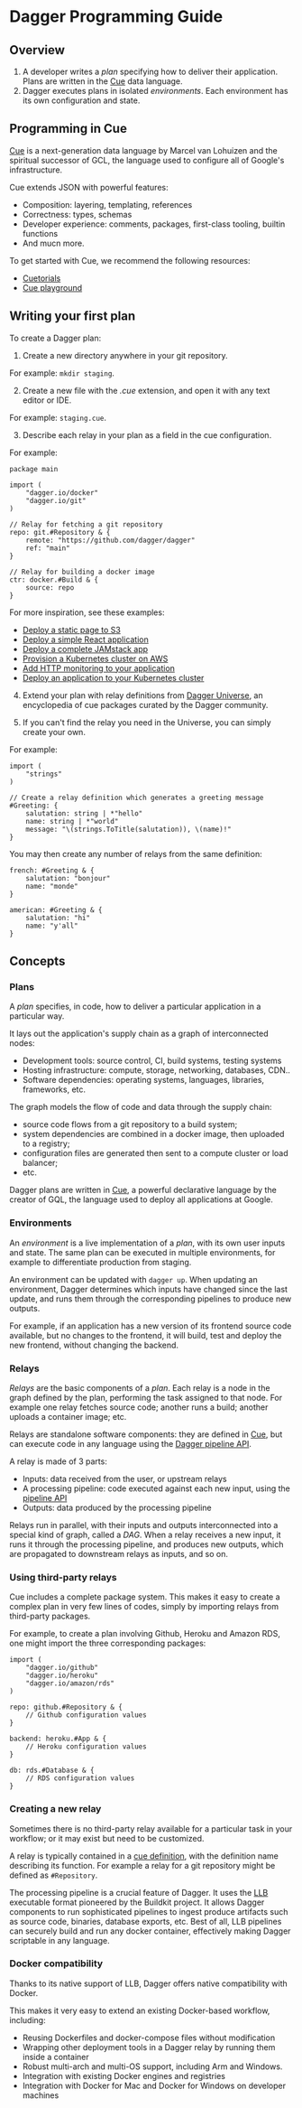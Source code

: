 # Dagger Programming Guide

## Overview

1. A developer writes a *plan* specifying how to deliver their application. Plans are written in the [Cue](https://cuelang.org) data language.
2. Dagger executes plans in isolated *environments*. Each environment has its own configuration and state.

## Programming in Cue

[Cue](https://cuelang.org) is a next-generation data language by Marcel van Lohuizen and the spiritual successor
of GCL, the language used to configure all of Google's infrastructure. 

Cue extends JSON with powerful features:

* Composition: layering, templating, references
* Correctness: types, schemas
* Developer experience: comments, packages, first-class tooling, builtin functions
* And mucn more.

To get started with Cue, we recommend the following resources:

* [Cuetorials](https://cuetorials.com)
* [Cue playground](https://cuelang.org/play/)


## Writing your first plan

To create a Dagger plan:

1. Create a new directory anywhere in your git repository.

For example: `mkdir staging`.

2. Create a new file with the *.cue* extension, and open it with any text editor or IDE.

For example: `staging.cue`.

3. Describe each relay in your plan as a field in the cue configuration.

For example:

```
package main

import (
	"dagger.io/docker"
	"dagger.io/git"
)

// Relay for fetching a git repository
repo: git.#Repository & {
	remote: "https://github.com/dagger/dagger"
	ref: "main"
}

// Relay for building a docker image
ctr: docker.#Build & {
	source: repo
}
```

For more inspiration, see these examples:
* [Deploy a static page to S3](https://github.com/dagger/dagger/blob/main/examples/README.md#deploy-a-static-page-to-s3)
* [Deploy a simple React application](https://github.com/dagger/dagger/blob/main/examples/README.md#deploy-a-simple-react-application)
* [Deploy a complete JAMstack app](https://github.com/dagger/dagger/blob/main/examples/README.md#deploy-a-complete-jamstack-app)
* [Provision a Kubernetes cluster on AWS](https://github.com/dagger/dagger/blob/main/examples/README.md#provision-a-kubernetes-cluster-on-aws)
* [Add HTTP monitoring to your application](https://github.com/dagger/dagger/blob/main/examples/README.md#add-http-monitoring-to-your-application)
* [Deploy an application to your Kubernetes cluster](https://github.com/dagger/dagger/blob/main/examples/README.md#deploy-an-application-to-your-kubernetes-cluster)


4. Extend your plan with relay definitions from [Dagger Universe](../universe), an encyclopedia of cue packages curated by the Dagger community.

5. If you can't find the relay you need in the Universe, you can simply create your own.

For example:

```
import (
	"strings"
)

// Create a relay definition which generates a greeting message
#Greeting: {
	salutation: string | *"hello"
	name: string | *"world"
	message: "\(strings.ToTitle(salutation)), \(name)!"
}
```

You may then create any number of relays from the same definition:

```
french: #Greeting & {
	salutation: "bonjour"
	name: "monde"
}

american: #Greeting & {
	salutation: "hi"
	name: "y'all"
}
```


## Concepts

### Plans

A *plan* specifies, in code, how to deliver a particular application in a particular way.

It lays out the application's supply chain as a graph of interconnected nodes:

* Development tools: source control, CI, build systems, testing systems
* Hosting infrastructure: compute, storage, networking, databases, CDN..
* Software dependencies: operating systems, languages, libraries, frameworks, etc.

The graph models the flow of code and data through the supply chain:
* source code flows from a git repository to a build system;
* system dependencies are combined in a docker image, then uploaded to a registry;
* configuration files are generated then sent to a compute cluster or load balancer;
* etc.

Dagger plans are written in [Cue](https://cuelang.org), a powerful declarative language by the creator of GQL, the language used to deploy all applications at Google.


### Environments

An *environment* is a live implementation of a *plan*, with its own user inputs and state.
The same plan can be executed in multiple environments, for example to differentiate production from staging.

An environment can be updated with `dagger up`. When updating an environment, Dagger determines which inputs have
changed since the last update, and runs them through the corresponding pipelines to produce new outputs.

For example, if an application has a new version of its frontend source code available, but no changes to
the frontend, it will build, test and deploy the new frontend, without changing the backend.

### Relays

*Relays* are the basic components of a *plan*. Each relay is a node in the graph defined by the plan,
performing the task assigned to that node. For example one relay fetches source code; another runs a build;
another uploads a container image; etc.

Relays are standalone software components: they are defined in [Cue](https://cuelang.org), but can
execute code in any language using the [Dagger pipeline API](FIXME).

A relay is made of 3 parts:
* Inputs: data received from the user, or upstream relays
* A processing pipeline: code executed against each new input, using the [pipeline API](FIXME)
* Outputs: data produced by the processing pipeline

Relays run in parallel, with their inputs and outputs interconnected into a special kind of graph,
called a *DAG*. When a relay receives a new input, it runs it through the processing pipeline,
and produces new outputs, which are propagated to downstream relays as inputs, and so on.


### Using third-party relays

Cue includes a complete package system. This makes it easy to create a complex plan in very few
lines of codes, simply by importing relays from third-party packages.

For example, to create a plan involving Github, Heroku and Amazon RDS, one might import the three
corresponding packages:

```
import (
	"dagger.io/github"
	"dagger.io/heroku"
	"dagger.io/amazon/rds"
)

repo: github.#Repository & {
	// Github configuration values
}

backend: heroku.#App & {
	// Heroku configuration values
}

db: rds.#Database & {
	// RDS configuration values
}
```


### Creating a new relay

Sometimes there is no third-party relay available for a particular task in your workflow; or it may exist but need to be customized.

A relay is typically contained in a [cue definition](https://cuetorials.com/overview/foundations/#definitions), with the definition name describing its function.
For example a relay for a git repository might be defined as `#Repository`.

The processing pipeline is a crucial feature of Dagger. It uses the [LLB](https://github.com/moby/buildkit)
executable format pioneered by the Buildkit project. It allows Dagger components to run
sophisticated pipelines to ingest produce artifacts such as source code, binaries, database exports, etc.
Best of all, LLB pipelines can securely build and run any docker container, effectively making Dagger
scriptable in any language.

### Docker compatibility

Thanks to its native support of LLB, Dagger offers native compatibility with Docker.

This makes it very easy to extend an existing Docker-based workflow, including:

* Reusing Dockerfiles and docker-compose files without modification
* Wrapping other deployment tools in a Dagger relay by running them inside a container
* Robust multi-arch and multi-OS support, including Arm and Windows.
* Integration with existing Docker engines and registries
* Integration with Docker for Mac and Docker for Windows on developer machines
